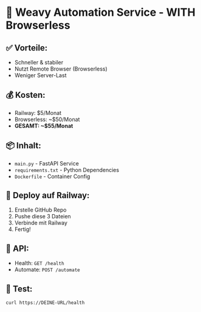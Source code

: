 # 🚀 Weavy Automation Service - WITH Browserless

## ✅ Vorteile:
- Schneller & stabiler
- Nutzt Remote Browser (Browserless)
- Weniger Server-Last

## 💰 Kosten:
- Railway: $5/Monat
- Browserless: ~$50/Monat
- **GESAMT: ~$55/Monat**

## 📦 Inhalt:
- `main.py` - FastAPI Service
- `requirements.txt` - Python Dependencies
- `Dockerfile` - Container Config

## 🚀 Deploy auf Railway:
1. Erstelle GitHub Repo
2. Pushe diese 3 Dateien
3. Verbinde mit Railway
4. Fertig!

## 🔗 API:
- Health: `GET /health`
- Automate: `POST /automate`

## 🧪 Test:
```bash
curl https://DEINE-URL/health
```

